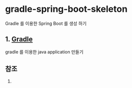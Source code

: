 # gradle-spring-boot-skeleton
Gradle 를 이용한 Spring Boot 를 생성 하기

## 1. [Gradle](./docs/01-gradle.md)
gradle 를 이용한 java application 만들기

## 참조
1.